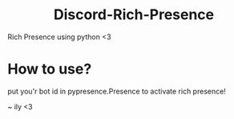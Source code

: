 <center><h1>Discord-Rich-Presence</h1></center>

Rich Presence using python &lt;3

# How to use?
put you'r bot id in pypresence.Presence to activate rich presence!

~ ily <3

